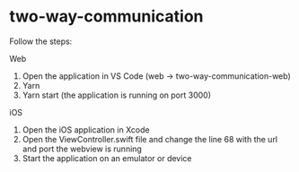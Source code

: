 # two-way-communication

Follow the steps:

Web

1. Open the application in VS Code (web -> two-way-communication-web)
2. Yarn
3. Yarn start (the application is running on port 3000)


iOS

1. Open the iOS application in Xcode
2. Open the ViewController.swift file and change the line 68 with the url and port the webview is running
2. Start the application on an emulator or device
